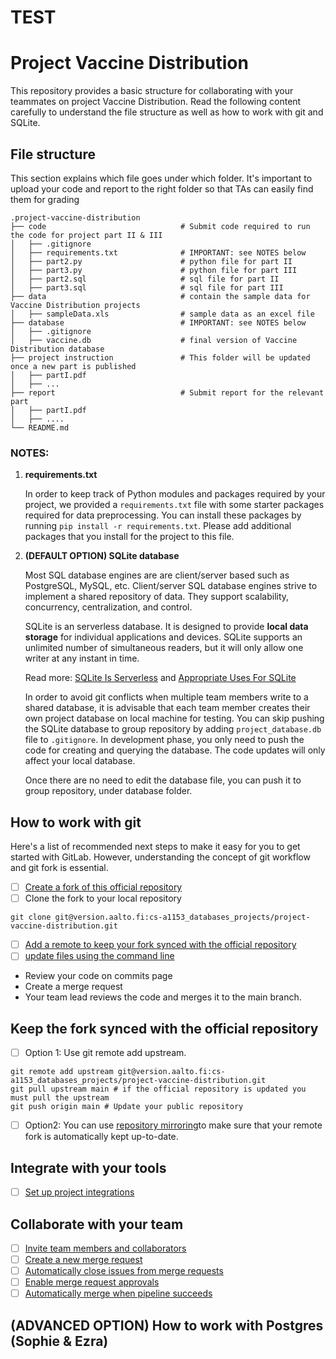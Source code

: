 # TEST

# Project Vaccine Distribution
This repository provides a basic structure for collaborating with your teammates on project Vaccine Distribution. Read the following content carefully to understand the file structure as well as how to work with git and SQLite. 

## File structure
This section explains which file goes under which folder. It's important to upload your code and report to the right folder so that TAs can easily find them for grading

    .project-vaccine-distribution
    ├── code                              # Submit code required to run the code for project part II & III
    │   ├── .gitignore
    │   ├── requirements.txt              # IMPORTANT: see NOTES below
    │   ├── part2.py                      # python file for part II
    │   ├── part3.py                      # python file for part III
    │   ├── part2.sql                     # sql file for part II
    │   ├── part3.sql                     # sql file for part III
    ├── data                              # contain the sample data for Vaccine Distribution projects
    │   ├── sampleData.xls                # sample data as an excel file
    ├── database                          # IMPORTANT: see NOTES below
    │   ├── .gitignore
    │   ├── vaccine.db                    # final version of Vaccine Distribution database
    ├── project instruction               # This folder will be updated once a new part is published
    │   ├── partI.pdf
    │   ├── ...
    ├── report                            # Submit report for the relevant part
    │   ├── partI.pdf
    │   ├── ....
    └── README.md

### NOTES:
1. **requirements.txt**

    In order to keep track of Python modules and packages required by your project, we provided a ```requirements.txt``` file with some starter packages required for data preprocessing. You can install these packages by running ```pip install -r requirements.txt```. Please add additional packages that you install for the project to this file. 

2. **(DEFAULT OPTION) SQLite database**

    Most SQL database engines are are client/server based such as PostgreSQL, MySQL, etc. Client/server SQL database engines strive to implement a shared repository of data. They support scalability, concurrency, centralization, and control. 
    
    SQLite is an serverless database. It is designed to provide **local data storage** for individual applications and devices. SQLite supports an unlimited number of simultaneous readers, but it will only allow one writer at any instant in time.
    
    Read more: [SQLite Is Serverless](https://sqlite.org/serverless.html) and [Appropriate Uses For SQLite](https://www.sqlite.org/whentouse.html)

    In order to avoid git conflicts when multiple team members write to a shared database, it is advisable that each team member creates their own project database on local machine for testing. You can skip pushing the SQLite database to group repository by adding ```project_database.db``` file to ```.gitignore```. In development phase, you only need to push the code for creating and querying the database. The code updates will only affect your local database.

    Once there are no need to edit the database file, you can push it to group repository, under database folder. 

## How to work with git

Here's a list of recommended next steps to make it easy for you to get started with GitLab. However, understanding the concept of git workflow and git fork is essential. 

- [ ] [Create a fork of this official repository](https://docs.gitlab.com/ee/user/project/repository/forking_workflow.html#creating-a-fork)
- [ ] Clone the fork to your local repository
```
git clone git@version.aalto.fi:cs-a1153_databases_projects/project-vaccine-distribution.git
```
- [ ] [Add a remote to keep your fork synced with the official repository](https://docs.gitlab.com/ee/user/project/repository/forking_workflow.html#repository-mirroring)
- [ ] [update files using the command line](https://docs.gitlab.com/ee/gitlab-basics/add-file.html#add-a-file-using-the-command-line)

- Review your code on commits page
- Create a merge request
- Your team lead reviews the code and merges it to the main branch.

## Keep the fork synced with the official repository
- [ ] Option 1: Use git remote add upstream.
```
git remote add upstream git@version.aalto.fi:cs-a1153_databases_projects/project-vaccine-distribution.git
git pull upstream main # if the official repository is updated you must pull the upstream
git push origin main # Update your public repository
```
- [ ] Option2: You can use [repository mirroring](https://about.gitlab.com/blog/2016/12/01/how-to-keep-your-fork-up-to-date-with-its-origin/)to make sure that your remote fork is automatically kept up-to-date.

## Integrate with your tools

- [ ] [Set up project integrations](https://version.aalto.fi/gitlab/cs-a1153_databases_projects/project-vaccine-distribution/-/settings/integrations)

## Collaborate with your team

- [ ] [Invite team members and collaborators](https://docs.gitlab.com/ee/user/project/members/)
- [ ] [Create a new merge request](https://docs.gitlab.com/ee/user/project/merge_requests/creating_merge_requests.html)
- [ ] [Automatically close issues from merge requests](https://docs.gitlab.com/ee/user/project/issues/managing_issues.html#closing-issues-automatically)
- [ ] [Enable merge request approvals](https://docs.gitlab.com/ee/user/project/merge_requests/approvals/)
- [ ] [Automatically merge when pipeline succeeds](https://docs.gitlab.com/ee/user/project/merge_requests/merge_when_pipeline_succeeds.html)

## (ADVANCED OPTION) How to work with Postgres (Sophie & Ezra)